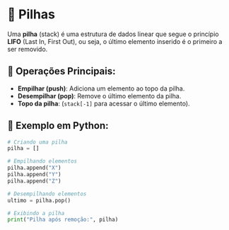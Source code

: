 # 📌 Pilhas

Uma **pilha** (stack) é uma estrutura de dados linear que segue o princípio **LIFO** (Last In, First Out), ou seja, o último elemento inserido é o primeiro a ser removido.

## 🔵 Operações Principais:
- **Empilhar (push)**: Adiciona um elemento ao topo da pilha.
- **Desempilhar (pop)**: Remove o último elemento da pilha.
- **Topo da pilha**: (`stack[-1]` para acessar o último elemento).

## 📝 Exemplo em Python:
```python
# Criando uma pilha
pilha = []

# Empilhando elementos
pilha.append("X")
pilha.append("Y")
pilha.append("Z")

# Desempilhando elementos
ultimo = pilha.pop()

# Exibindo a pilha
print("Pilha após remoção:", pilha)
